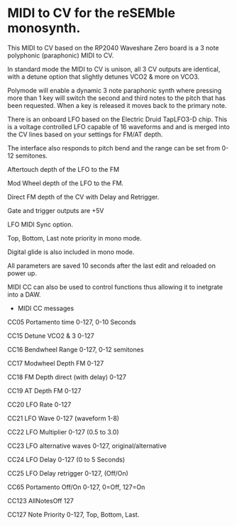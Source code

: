 # MIDI to CV for the reSEMble monosynth.

This MIDI to CV based on the RP2040 Waveshare Zero board is a 3 note polyphonic (paraphonic) MIDI to CV.

In standard mode the MIDI to CV is unison, all 3 CV outputs are identical, with a detune option that slightly detunes VCO2 & more on VCO3.

Polymode will enable a dynamic 3 note paraphonic synth where pressing more than 1 key will switch the second and third notes to the pitch that has been requested. When a key is released it moves back to the primary note.

There is an onboard LFO based on the Electric Druid TapLFO3-D chip. 
This is a voltage controlled LFO capable of 16 waveforms and and is merged into the CV lines based on your settings for FM/AT depth.

The interface also responds to pitch bend and the range can be set from 0-12 semitones.

Aftertouch depth of the LFO to the FM

Mod Wheel depth of the LFO to the FM.

Direct FM depth of the CV with Delay and Retrigger.

Gate and trigger outputs are +5V

LFO MIDI Sync option.

Top, Bottom, Last note priority in mono mode.

Digital glide is also included in mono mode.

All parameters are saved 10 seconds after the last edit and reloaded on power up.

MIDI CC can also be used to control functions thus allowing it to inetgrate into a DAW.

* MIDI CC messages
  
CC05 Portamento time 0-127, 0-10 Seconds

CC15 Detune VCO2 & 3 0-127

CC16 Bendwheel Range 0-127,  0-12 semitones

CC17 Modwheel Depth FM 0-127

CC18 FM Depth direct (with delay) 0-127

CC19 AT Depth FM 0-127

CC20 LFO Rate 0-127

CC21 LFO Wave 0-127 (waveform 1-8)

CC22 LFO Multiplier 0-127 (0.5 to 3.0)

CC23 LFO alternative waves 0-127, original/alternative

CC24 LFO Delay 0-127 (0 to 5 Seconds)

CC25 LFO Delay retrigger 0-127, (Off/On)

CC65 Portamento Off/On 0-127, 0=Off, 127=On 

CC123 AllNotesOff 127

CC127 Note Priority 0-127, Top, Bottom, Last.

